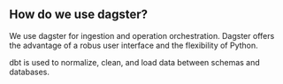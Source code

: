 ## How do we use dagster?

We use dagster for ingestion and operation orchestration. Dagster offers the advantage of a robus user interface and the flexibility of Python.

dbt is used to normalize, clean, and load data between schemas and databases. 
